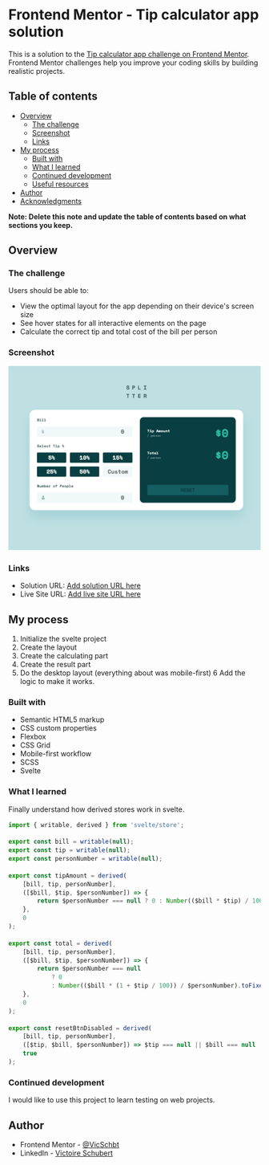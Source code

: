 # Frontend Mentor - Tip calculator app solution

This is a solution to the [Tip calculator app challenge on Frontend Mentor](https://www.frontendmentor.io/challenges/tip-calculator-app-ugJNGbJUX). Frontend Mentor challenges help you improve your coding skills by building realistic projects.

## Table of contents

- [Overview](#overview)
  - [The challenge](#the-challenge)
  - [Screenshot](#screenshot)
  - [Links](#links)
- [My process](#my-process)
  - [Built with](#built-with)
  - [What I learned](#what-i-learned)
  - [Continued development](#continued-development)
  - [Useful resources](#useful-resources)
- [Author](#author)
- [Acknowledgments](#acknowledgments)

**Note: Delete this note and update the table of contents based on what sections you keep.**

## Overview

### The challenge

Users should be able to:

- View the optimal layout for the app depending on their device's screen size
- See hover states for all interactive elements on the page
- Calculate the correct tip and total cost of the bill per person

### Screenshot

![](./screenshots/screenshot-desktop-default.png)

### Links

- Solution URL: [Add solution URL here](https://your-solution-url.com)
- Live Site URL: [Add live site URL here](https://your-live-site-url.com)

## My process

1. Initialize the svelte project
2. Create the layout
3. Create the calculating part
4. Create the result part
5. Do the desktop layout (everything about was mobile-first)
   6 Add the logic to make it works.

### Built with

- Semantic HTML5 markup
- CSS custom properties
- Flexbox
- CSS Grid
- Mobile-first workflow
- SCSS
- Svelte

### What I learned

Finally understand how derived stores work in svelte.

```js
import { writable, derived } from 'svelte/store';

export const bill = writable(null);
export const tip = writable(null);
export const personNumber = writable(null);

export const tipAmount = derived(
	[bill, tip, personNumber],
	([$bill, $tip, $personNumber]) => {
		return $personNumber === null ? 0 : Number(($bill * $tip) / 100 / $personNumber).toFixed(2);
	},
	0
);

export const total = derived(
	[bill, tip, personNumber],
	([$bill, $tip, $personNumber]) => {
		return $personNumber === null
			? 0
			: Number(($bill * (1 + $tip / 100)) / $personNumber).toFixed(2);
	},
	0
);

export const resetBtnDisabled = derived(
	[bill, tip, personNumber],
	([$tip, $bill, $personNumber]) => $tip === null || $bill === null || $personNumber === null,
	true
);
```

### Continued development

I would like to use this project to learn testing on web projects.

## Author

- Frontend Mentor - [@VicSchbt](https://www.frontendmentor.io/profile/VicSchbt)
- LinkedIn - [Victoire Schubert](www.linkedin.com/in/victoire-schubert)
